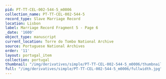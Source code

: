 ```yaml
---
pid: PT-TT-CEL-002-544-5_m0006
collection_name: PT-TT-CEL-002-544-5
record_type: Slave Marriage Record
location: Lisbon
label: Marriage Record Fragment 5 - Page 6
_date: '1600'
object_type: manuscript
current_location: Torre do Tombo National Archive
source: Portuguese National Archives
order: '11'
layout: portugal_item
collection: portugal
thumbnail: "/img/derivatives/simple/PT-TT-CEL-002-544-5_m0006/thumbnail.jpg"
full: "/img/derivatives/simple/PT-TT-CEL-002-544-5_m0006/fullwidth.jpg"
---
```

